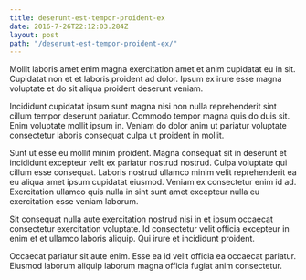 ```yaml
---
title: deserunt-est-tempor-proident-ex
date: 2016-7-26T22:12:03.284Z
layout: post
path: "/deserunt-est-tempor-proident-ex/"
---
```


Mollit laboris amet enim magna exercitation amet et anim cupidatat eu in sit. Cupidatat non et et laboris proident ad dolor. Ipsum ex irure esse magna voluptate et do sit aliqua proident deserunt veniam.

Incididunt cupidatat ipsum sunt magna nisi non nulla reprehenderit sint cillum tempor deserunt pariatur. Commodo tempor magna quis do duis sit. Enim voluptate mollit ipsum in. Veniam do dolor anim ut pariatur voluptate consectetur laboris consequat culpa ut proident in mollit.

Sunt ut esse eu mollit minim proident. Magna consequat sit in deserunt et incididunt excepteur velit ex pariatur nostrud nostrud. Culpa voluptate qui cillum esse consequat. Laboris nostrud ullamco minim velit reprehenderit ea eu aliqua amet ipsum cupidatat eiusmod. Veniam ex consectetur enim id ad. Exercitation ullamco quis nulla in sint sunt amet excepteur nulla eu exercitation esse veniam laborum.

Sit consequat nulla aute exercitation nostrud nisi in et ipsum occaecat consectetur exercitation voluptate. Id consectetur velit officia excepteur in enim et et ullamco laboris aliquip. Qui irure et incididunt proident.

Occaecat pariatur sit aute enim. Esse ea id velit officia ea occaecat pariatur. Eiusmod laborum aliquip laborum magna officia fugiat anim consectetur.